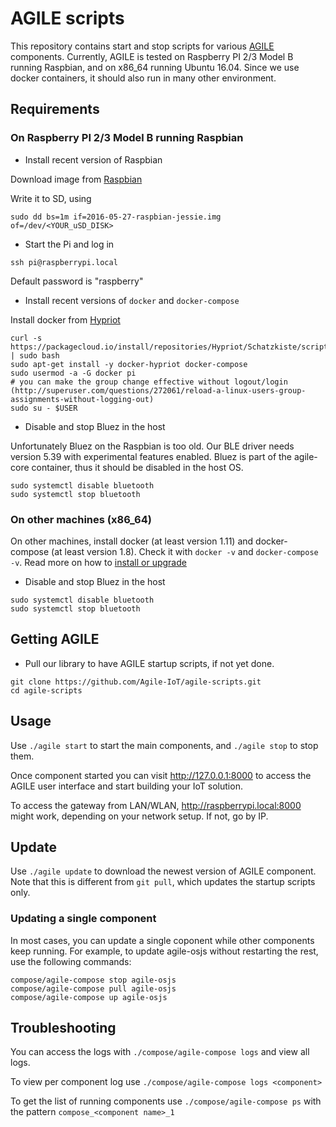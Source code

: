 # AGILE scripts

This repository contains start and stop scripts for various [AGILE](http://agile-iot.eu/) components.
Currently, AGILE is tested on Raspberry PI 2/3 Model B running Raspbian, and on x86_64 running Ubuntu 16.04.
Since we use docker containers, it should also run in many other environment.

## Requirements

### On Raspberry PI 2/3 Model B running Raspbian

- Install recent version of Raspbian

Download image from [Raspbian](https://downloads.raspberrypi.org/raspbian/images/raspbian-2016-05-31/2016-05-27-raspbian-jessie.zip)

Write it to SD, using
```
sudo dd bs=1m if=2016-05-27-raspbian-jessie.img of=/dev/<YOUR_uSD_DISK>
```

- Start the Pi and log in
```
ssh pi@raspberrypi.local
```

Default password is "raspberry"

- Install recent versions of `docker` and `docker-compose`

Install docker from [Hypriot](http://blog.hypriot.com/post/your-number-one-source-for-docker-on-arm/)

```
curl -s https://packagecloud.io/install/repositories/Hypriot/Schatzkiste/script.deb.sh | sudo bash
sudo apt-get install -y docker-hypriot docker-compose
sudo usermod -a -G docker pi
# you can make the group change effective without logout/login (http://superuser.com/questions/272061/reload-a-linux-users-group-assignments-without-logging-out)
sudo su - $USER
```

- Disable and stop Bluez in the host

Unfortunately Bluez on the Raspbian is too old. Our BLE driver needs version 5.39 with experimental features enabled. Bluez is part of the agile-core container, thus it should be disabled in the host OS.

```
sudo systemctl disable bluetooth
sudo systemctl stop bluetooth
```

### On other machines (x86_64)

On other machines, install docker (at least version 1.11) and docker-compose (at least version 1.8). Check it with `docker -v` and `docker-compose -v`.
Read more on how to [install or upgrade](https://docs.docker.com/compose/install/)

- Disable and stop Bluez in the host

```
sudo systemctl disable bluetooth
sudo systemctl stop bluetooth
```

## Getting AGILE

- Pull our library to have AGILE startup scripts, if not yet done.
```
git clone https://github.com/Agile-IoT/agile-scripts.git
cd agile-scripts
```

## Usage

Use `./agile start` to start the main components, and `./agile stop` to stop them.

Once component started you can visit http://127.0.0.1:8000 to access the AGILE user interface and start building your IoT solution.

To access the gateway from LAN/WLAN, http://raspberrypi.local:8000 might work, depending on your network setup. If not, go by IP.

## Update

Use `./agile update` to download the newest version of AGILE component. Note that this is different from `git pull`, which updates the
startup scripts only.


### Updating a single component

In most cases, you can update a single coponent while other components keep running.
For example, to update agile-osjs without restarting the rest, use the following commands:
```
compose/agile-compose stop agile-osjs
compose/agile-compose pull agile-osjs
compose/agile-compose up agile-osjs
```

## Troubleshooting

You can access the logs with `./compose/agile-compose logs` and view all logs.

To view per component log use `./compose/agile-compose logs <component>`

To get the list of running components use `./compose/agile-compose ps` with the pattern `compose_<component name>_1`
